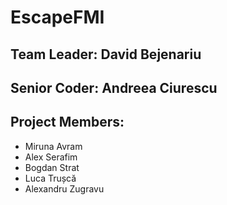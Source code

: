 # EscapeFMI

## Team Leader: David Bejenariu

## Senior Coder: Andreea Ciurescu

## Project Members:
- Miruna Avram
- Alex Serafim
- Bogdan Strat
- Luca Trușcă
- Alexandru Zugravu
